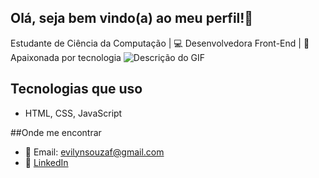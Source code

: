## Olá, seja bem vindo(a) ao meu perfil!👋

Estudante de Ciência da Computação | 💻 Desenvolvedora Front-End | 🚀 Apaixonada por tecnologia
![Descrição do GIF](https://media.tenor.com/BmmNLx7cd9oAAAAi/hello.gif)

## Tecnologias que uso
- HTML, CSS, JavaScript
  
##Onde me encontrar

- 💌 Email: evilynsouzaf@gmail.com  
- 🧁 [LinkedIn](www.linkedin.com/in/évilyn-souza-fidelis-683870381)  



